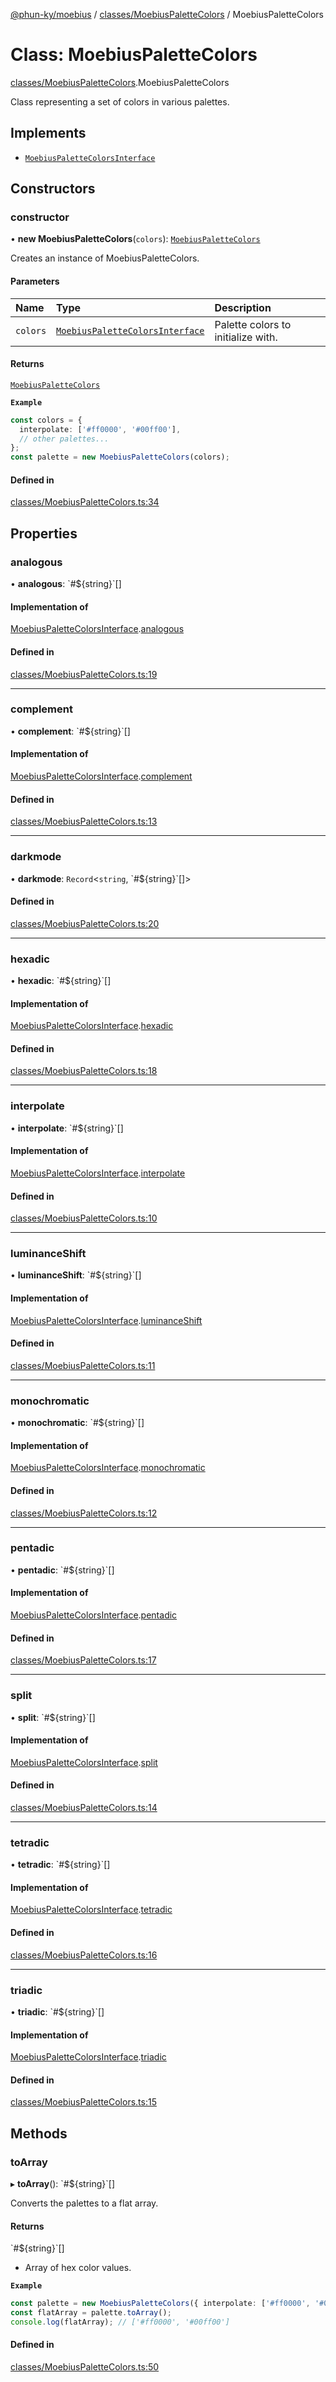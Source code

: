 [@phun-ky/moebius](../README.md) / [classes/MoebiusPaletteColors](../modules/classes_MoebiusPaletteColors.md) / MoebiusPaletteColors

# Class: MoebiusPaletteColors

[classes/MoebiusPaletteColors](../modules/classes_MoebiusPaletteColors.md).MoebiusPaletteColors

Class representing a set of colors in various palettes.

## Implements

- [`MoebiusPaletteColorsInterface`](../interfaces/types.MoebiusPaletteColorsInterface.md)

## Constructors

### constructor

• **new MoebiusPaletteColors**(`colors`): [`MoebiusPaletteColors`](classes_MoebiusPaletteColors.MoebiusPaletteColors.md)

Creates an instance of MoebiusPaletteColors.

#### Parameters

| Name | Type | Description |
| :------ | :------ | :------ |
| `colors` | [`MoebiusPaletteColorsInterface`](../interfaces/types.MoebiusPaletteColorsInterface.md) | Palette colors to initialize with. |

#### Returns

[`MoebiusPaletteColors`](classes_MoebiusPaletteColors.MoebiusPaletteColors.md)

**`Example`**

```ts
const colors = {
  interpolate: ['#ff0000', '#00ff00'],
  // other palettes...
};
const palette = new MoebiusPaletteColors(colors);
```

#### Defined in

[classes/MoebiusPaletteColors.ts:34](https://github.com/phun-ky/moebius/blob/main/src/classes/MoebiusPaletteColors.ts#L34)

## Properties

### analogous

• **analogous**: \`#${string}\`[]

#### Implementation of

[MoebiusPaletteColorsInterface](../interfaces/types.MoebiusPaletteColorsInterface.md).[analogous](../interfaces/types.MoebiusPaletteColorsInterface.md#analogous)

#### Defined in

[classes/MoebiusPaletteColors.ts:19](https://github.com/phun-ky/moebius/blob/main/src/classes/MoebiusPaletteColors.ts#L19)

___

### complement

• **complement**: \`#${string}\`[]

#### Implementation of

[MoebiusPaletteColorsInterface](../interfaces/types.MoebiusPaletteColorsInterface.md).[complement](../interfaces/types.MoebiusPaletteColorsInterface.md#complement)

#### Defined in

[classes/MoebiusPaletteColors.ts:13](https://github.com/phun-ky/moebius/blob/main/src/classes/MoebiusPaletteColors.ts#L13)

___

### darkmode

• **darkmode**: `Record`<`string`, \`#${string}\`[]\>

#### Defined in

[classes/MoebiusPaletteColors.ts:20](https://github.com/phun-ky/moebius/blob/main/src/classes/MoebiusPaletteColors.ts#L20)

___

### hexadic

• **hexadic**: \`#${string}\`[]

#### Implementation of

[MoebiusPaletteColorsInterface](../interfaces/types.MoebiusPaletteColorsInterface.md).[hexadic](../interfaces/types.MoebiusPaletteColorsInterface.md#hexadic)

#### Defined in

[classes/MoebiusPaletteColors.ts:18](https://github.com/phun-ky/moebius/blob/main/src/classes/MoebiusPaletteColors.ts#L18)

___

### interpolate

• **interpolate**: \`#${string}\`[]

#### Implementation of

[MoebiusPaletteColorsInterface](../interfaces/types.MoebiusPaletteColorsInterface.md).[interpolate](../interfaces/types.MoebiusPaletteColorsInterface.md#interpolate)

#### Defined in

[classes/MoebiusPaletteColors.ts:10](https://github.com/phun-ky/moebius/blob/main/src/classes/MoebiusPaletteColors.ts#L10)

___

### luminanceShift

• **luminanceShift**: \`#${string}\`[]

#### Implementation of

[MoebiusPaletteColorsInterface](../interfaces/types.MoebiusPaletteColorsInterface.md).[luminanceShift](../interfaces/types.MoebiusPaletteColorsInterface.md#luminanceshift)

#### Defined in

[classes/MoebiusPaletteColors.ts:11](https://github.com/phun-ky/moebius/blob/main/src/classes/MoebiusPaletteColors.ts#L11)

___

### monochromatic

• **monochromatic**: \`#${string}\`[]

#### Implementation of

[MoebiusPaletteColorsInterface](../interfaces/types.MoebiusPaletteColorsInterface.md).[monochromatic](../interfaces/types.MoebiusPaletteColorsInterface.md#monochromatic)

#### Defined in

[classes/MoebiusPaletteColors.ts:12](https://github.com/phun-ky/moebius/blob/main/src/classes/MoebiusPaletteColors.ts#L12)

___

### pentadic

• **pentadic**: \`#${string}\`[]

#### Implementation of

[MoebiusPaletteColorsInterface](../interfaces/types.MoebiusPaletteColorsInterface.md).[pentadic](../interfaces/types.MoebiusPaletteColorsInterface.md#pentadic)

#### Defined in

[classes/MoebiusPaletteColors.ts:17](https://github.com/phun-ky/moebius/blob/main/src/classes/MoebiusPaletteColors.ts#L17)

___

### split

• **split**: \`#${string}\`[]

#### Implementation of

[MoebiusPaletteColorsInterface](../interfaces/types.MoebiusPaletteColorsInterface.md).[split](../interfaces/types.MoebiusPaletteColorsInterface.md#split)

#### Defined in

[classes/MoebiusPaletteColors.ts:14](https://github.com/phun-ky/moebius/blob/main/src/classes/MoebiusPaletteColors.ts#L14)

___

### tetradic

• **tetradic**: \`#${string}\`[]

#### Implementation of

[MoebiusPaletteColorsInterface](../interfaces/types.MoebiusPaletteColorsInterface.md).[tetradic](../interfaces/types.MoebiusPaletteColorsInterface.md#tetradic)

#### Defined in

[classes/MoebiusPaletteColors.ts:16](https://github.com/phun-ky/moebius/blob/main/src/classes/MoebiusPaletteColors.ts#L16)

___

### triadic

• **triadic**: \`#${string}\`[]

#### Implementation of

[MoebiusPaletteColorsInterface](../interfaces/types.MoebiusPaletteColorsInterface.md).[triadic](../interfaces/types.MoebiusPaletteColorsInterface.md#triadic)

#### Defined in

[classes/MoebiusPaletteColors.ts:15](https://github.com/phun-ky/moebius/blob/main/src/classes/MoebiusPaletteColors.ts#L15)

## Methods

### toArray

▸ **toArray**(): \`#${string}\`[]

Converts the palettes to a flat array.

#### Returns

\`#${string}\`[]

- Array of hex color values.

**`Example`**

```ts
const palette = new MoebiusPaletteColors({ interpolate: ['#ff0000', '#00ff00'] });
const flatArray = palette.toArray();
console.log(flatArray); // ['#ff0000', '#00ff00']
```

#### Defined in

[classes/MoebiusPaletteColors.ts:50](https://github.com/phun-ky/moebius/blob/main/src/classes/MoebiusPaletteColors.ts#L50)
